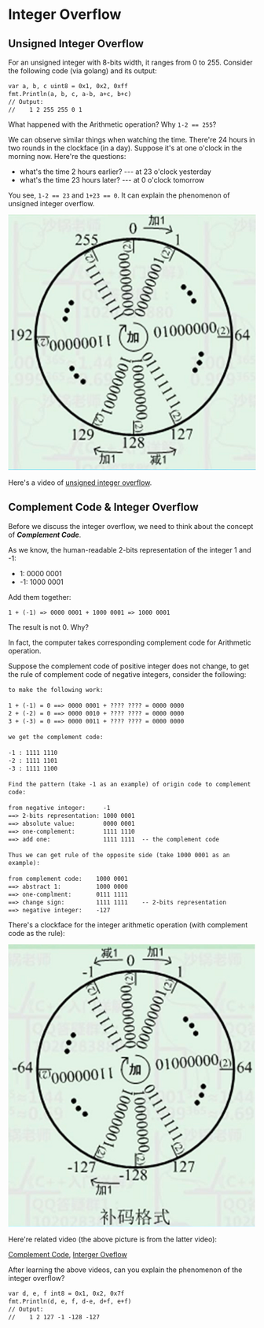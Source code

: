 # Integer Overflow

## Unsigned Integer Overflow

For an unsigned integer with 8-bits width, it
ranges from 0 to 255. Consider the following
code (via golang) and its output:

```golang
var a, b, c uint8 = 0x1, 0x2, 0xff
fmt.Println(a, b, c, a-b, a+c, b+c)
// Output:
//    1 2 255 255 0 1
```

What happened with the Arithmetic operation?
Why `1-2 == 255`?

We can observe similar things when watching the time.
There're 24 hours in two rounds in the clockface (in a day).
Suppose it's at one o'clock in the morning now.
Here're the questions:

* what's the time 2 hours earlier? --- at 23 o'clock yesterday
* what's the time 23 hours later?  --- at 0 o'clock tomorrow

You see, `1-2 == 23` and `1+23 == 0`. It can explain
the phenomenon of unsigned integer overflow.

![unsigned integer clockface][unsigned integer clockface]

Here's a video of [unsigned integer overflow][unsigned integer overflow].

## Complement Code & Integer Overflow

Before we discuss the integer overflow, we need to think about
the concept of ***Complement Code***.

As we know, the human-readable 2-bits representation of the integer 1 and -1:

* 1:  0000 0001
* -1: 1000 0001

Add them together:

```golang
1 + (-1) => 0000 0001 + 1000 0001 => 1000 0001
```

The result is not 0. Why?

In fact, the computer takes corresponding
complement code for Arithmetic operation.

Suppose the complement code of positive integer does not change,
to get the rule of complement code of negative integers, consider the following:

```golang
to make the following work:

1 + (-1) = 0 ==> 0000 0001 + ???? ???? = 0000 0000
2 + (-2) = 0 ==> 0000 0010 + ???? ???? = 0000 0000
3 + (-3) = 0 ==> 0000 0011 + ???? ???? = 0000 0000

we get the complement code:

-1 : 1111 1110
-2 : 1111 1101
-3 : 1111 1100

Find the pattern (take -1 as an example) of origin code to complement code:

from negative integer:     -1
==> 2-bits representation: 1000 0001
==> absolute value:        0000 0001
==> one-complement:        1111 1110
==> add one:               1111 1111  -- the complement code

Thus we can get rule of the opposite side (take 1000 0001 as an example):

from complement code:    1000 0001
==> abstract 1:          1000 0000
==> one-complment:       0111 1111
==> change sign:         1111 1111    -- 2-bits representation
==> negative integer:    -127

```

There's a clockface for the integer arithmetic operation
(with complement code as the rule):

![integer clockface][integer_clockface]

Here're related video (the above picture is from the latter video):

[Complement Code][Complement Code],
[Interger Oveflow][integer overflow]

After learning the above videos, can you explain
the phenomenon of the integer overflow?

```golang
var d, e, f int8 = 0x1, 0x2, 0x7f
fmt.Println(d, e, f, d-e, d+f, e+f)
// Output:
//    1 2 127 -1 -128 -127
```

[unsigned integer overflow]: https://www.bilibili.com/video/BV1kA4y1Z77h?spm_id_from=333.999.0.0&vd_source=db99336273bc60b960a922e981c6b9d0
[Complement Code]: https://www.bilibili.com/video/BV16U4y1t7LD?spm_id_from=333.999.0.0&vd_source=db99336273bc60b960a922e981c6b9d0
[integer overflow]: https://www.bilibili.com/video/BV1P541197N2?spm_id_from=333.999.0.0&vd_source=db99336273bc60b960a922e981c6b9d0
[integer_clockface]: ../../pics/programming/integerclockface.png
[unsigned integer clockface]: ../../pics/programming/unsignedintegerclockface.png
